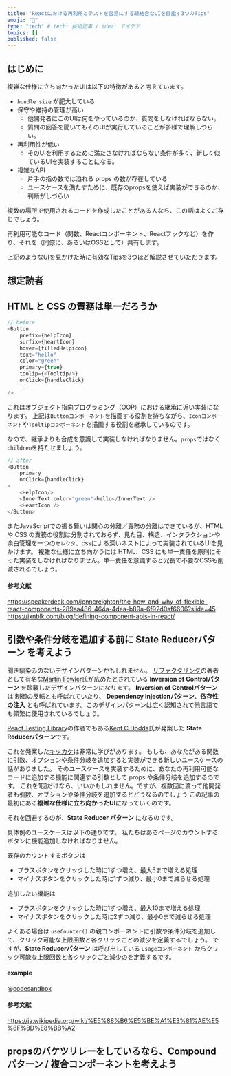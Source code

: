 ```yaml
---
title: "Reactにおける再利用とテストを容易にする疎結合なUIを目指す3つのTips"
emoji: "🐷"
type: "tech" # tech: 技術記事 / idea: アイデア
topics: []
published: false
---
```

## はじめに

複雑な仕様に立ち向かったUIは以下の特徴があると考えています。

- `bundle size` が肥大している
- 保守や維持の管理が高い
  - 他開発者にこのUIは何をやっているのか、質問をしなければならない。
  - 質問の回答を聞いてもそのUIが実行していることが多様で理解しづらい。
- 再利用性が低い
  - そのUIを利用するために満たさなければならない条件が多く、新しく似ているUIを実装することになる。
- 複雑なAPI
  - 片手の指の数では溢れる props の数が存在している
  - ユースケースを満たすために、既存のpropsを使えば実装ができるのか、判断がしづらい

複数の場所で使用されるコードを作成したことがある人なら、この話はよくご存じでしょう。

再利用可能なコード（関数、Reactコンポーネント、Reactフックなど）を作り、それを（同僚に、あるいはOSSとして）共有します。

上記のようなUIを見かけた時に有効なTipsを3つほど解説させていただきます。

## 想定読者

## HTML と CSS の責務は単一だろうか 

```typescript jsx
// before
<Button
    prefix={helpIcon}
    surfix={heartIcon} 
    hover={filledHelpicon}
    text="hello" 
    color="green" 
    primary={true}
    toolip={<Tooltip/>}
    onClick={handleClick}
    ...
/>
```
これはオブジェクト指向プログラミング（OOP）における継承に近い実装になります。
上記は`Buttonコンポーネント`を描画する役割を持ちながら、`Iconコンポーネント`や`Tooltipコンポーネント`を描画する役割を継承しているのです。

なので、継承よりも合成を意識して実装しなければなりません。`props`ではなく`children`を持たせましょう。

```typescript jsx
// after 
<Button 
    primary
    onClick={handleClick}
>
    <HelpIcon/>
    <InnerText color="green">hello</InnerText />
    <HeartIcon />
</Button>
```

またJavaScriptでの振る舞いは関心の分離／責務の分離はできているが、HTML や CSS の責務の役割は分割されておらず、見た目、構造、インタラクションや余白管理を一つの`セレクタ`、cssによる深いネストによって実装されているUIを見かけます。
複雑な仕様に立ち向かうには HTML、CSS にも単一責任を原則にそった実装をしなければなりません。単一責任を意識すると冗長で不要なCSSも削減されるでしょう。


#### 参考文献
https://speakerdeck.com/jenncreighton/the-how-and-why-of-flexible-react-components-289aa486-464a-4dea-b89a-6f92d0af6606?slide=45
https://jxnblk.com/blog/defining-component-apis-in-react/

## 引数や条件分岐を追加する前に State Reducerパターン を考えよう

聞き馴染みのないデザインパターンかもしれません。
[リファクタリング](https://refactoring.com/)の著者として有名な[Martin Fowler](https://ja.wikipedia.org/wiki/%E3%83%9E%E3%83%BC%E3%83%86%E3%82%A3%E3%83%B3%E3%83%BB%E3%83%95%E3%82%A1%E3%82%A6%E3%83%A9%E3%83%BC)氏が広めたとされている **Inversion of Controlパターン** を踏襲したデザインパターンになります。 **Inversion of Controlパターン** は 制御の反転とも呼ばれていたり、
**Dependency Injectionパターン**、**依存性の注入** とも呼ばれています。このデザインパターンは広く認知されて他言語でも頻繁に使用されているでしょう。

[React Testing Library](https://testing-library.com/docs/react-testing-library/intro/)の作者でもある[Kent C.Dodds](https://github.com/kentcdodds)氏が発案した **State Reducerパターン**です。

これを発案した[キッカケ](https://github.com/downshift-js/downshift/pull/320)は非常に学びがあります。
もしも、あなたがある関数に引数、オプションや条件分岐を追加すると実装ができる新しいユースケースの話がありました。
そのユースケースを実装するために、あなたの再利用可能なコードに追加する機能に関連する引数として props や条件分岐を追加するのです。
これを1回だけなら、いいかもしれません。ですが、複数回に渡って他開発者も引数、オブションや条件分岐を追加するとどうなるのでしょう
この記事の最初にある**複雑な仕様に立ち向かったUI**になっていくのです。

それを回避するのが、**State Reducer パターン** になるのです。

具体例のユースケースは以下の通りです。
私たちはあるページのカウントするボタンに機能追加しなければなりません。

既存のカウントするボタンは
- プラスボタンをクリックした時に1ずつ増え、最大5まで増える処理
- マイナスボタンをクリックした時に1ずつ減り、最小0まで減らせる処理

追加したい機能は
- プラスボタンをクリックした時に1ずつ増え、最大10まで増える処理
- マイナスボタンをクリックした時に2ずつ減り、最小0まで減らせる処理

よくある場合は `useCounter()` の親コンポーネントに引数や条件分岐を追加して、クリック可能な上限回数と各クリックごとの減少を定義するでしょう。
ですが、**State Reducerパターン** は呼び出している `Usageコンポーネント` からクリック可能な上限回数と各クリックごと減少のを定義するです。

#### example
@[codesandbox](https://codesandbox.io/embed/twilight-forest-4xijnh?fontsize=14&hidenavigation=1&theme=dark)

#### 参考文献
https://ja.wikipedia.org/wiki/%E5%88%B6%E5%BE%A1%E3%81%AE%E5%8F%8D%E8%BB%A2

## propsのバケツリレーをしているなら、Compoundパターン / 複合コンポーネントを考えよう 

